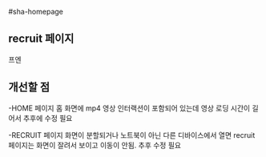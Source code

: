 #sha-homepage

## recruit 페이지
프엔

## 개선할 점
-HOME 페이지
홈 화면에 mp4 영상 인터랙션이 포함되어 있는데
영상 로딩 시간이 길어서 추후에 수정 필요

-RECRUIT 페이지
화면이 분할되거나 노트북이 아닌 다른 디바이스에서 열면
recruit 페이지는 화면이 잘려서 보이고 이동이 안됨. 
추후 수정 필요


